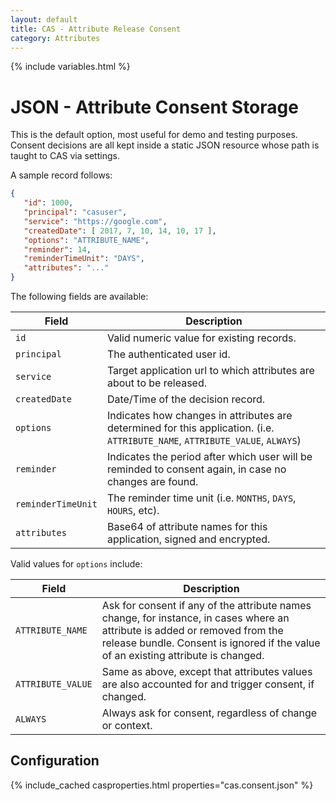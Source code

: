 ```yaml
---
layout: default
title: CAS - Attribute Release Consent
category: Attributes
---
```


{% include variables.html %}

# JSON - Attribute Consent Storage

This is the default option, most useful for demo and testing purposes. Consent decisions are all kept 
inside a static JSON resource whose path is taught to CAS via settings.

A sample record follows:

```json
{
   "id": 1000,
   "principal": "casuser",
   "service": "https://google.com",
   "createdDate": [ 2017, 7, 10, 14, 10, 17 ],
   "options": "ATTRIBUTE_NAME",
   "reminder": 14,
   "reminderTimeUnit": "DAYS",
   "attributes": "..."
}
```

The following fields are available:

| Field              | Description                                                                                                                   |
|--------------------|-------------------------------------------------------------------------------------------------------------------------------|
| `id`               | Valid numeric value for existing records.                                                                                     |
| `principal`        | The authenticated user id.                                                                                                    |
| `service`          | Target application url to which attributes are about to be released.                                                          |
| `createdDate`      | Date/Time of the decision record.                                                                                             |
| `options`          | Indicates how changes in attributes are determined for this application. (i.e. `ATTRIBUTE_NAME`, `ATTRIBUTE_VALUE`, `ALWAYS`) |
| `reminder`         | Indicates the period after which user will be reminded to consent again, in case no changes are found.                        |
| `reminderTimeUnit` | The reminder time unit (i.e. `MONTHS`, `DAYS`, `HOURS`, etc).                                                                 |
| `attributes`       | Base64 of attribute names for this application, signed and encrypted.                                                         |

Valid values for `options` include:

| Field             | Description                                                                                                                                                                                                       |
|-------------------|-------------------------------------------------------------------------------------------------------------------------------------------------------------------------------------------------------------------|
| `ATTRIBUTE_NAME`  | Ask for consent if any of the attribute names change, for instance, in cases where an attribute is added or removed from the release bundle. Consent is ignored if the value of an existing attribute is changed. |
| `ATTRIBUTE_VALUE` | Same as above, except that attributes values are also accounted for and trigger consent, if changed.                                                                                                              |
| `ALWAYS`          | Always ask for consent, regardless of change or context.                                                                                                                                                          |

## Configuration

{% include_cached casproperties.html properties="cas.consent.json" %}
